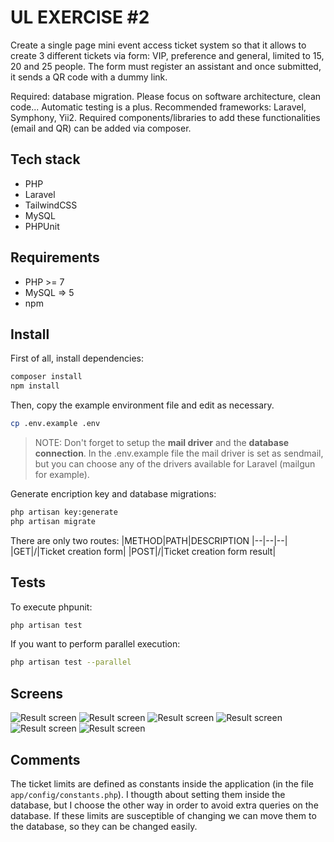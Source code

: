 # UL EXERCISE #2

Create a single page mini event access ticket system so that it allows to create 3 different tickets via form: VIP, preference and general, limited to 15, 20 and 25 people. The form must register an assistant and once submitted, it sends a QR code with a dummy link.

Required: database migration. Please focus on software architecture, clean code... Automatic testing is a plus.
Recommended frameworks: Laravel, Symphony, Yii2.
Required components/libraries to add these functionalities (email and QR) can be added via composer.




## Tech stack

- PHP
- Laravel
- TailwindCSS
- MySQL
- PHPUnit



## Requirements

- PHP >= 7
- MySQL => 5
- npm



## Install

First of all, install dependencies:
```sh
composer install
npm install
```

Then, copy the example environment file and edit as necessary.
```sh
cp .env.example .env
```
> NOTE: Don't forget to setup the **mail driver** and the **database connection**. In the .env.example file the mail driver is set as sendmail, but you can choose any of the drivers available for Laravel (mailgun for example).

Generate encription key and database migrations:
```sh
php artisan key:generate
php artisan migrate
```

There are only two routes:
|METHOD|PATH|DESCRIPTION
|--|--|--|
|GET|/|Ticket creation form|
|POST|/|Ticket creation form result|




## Tests

To execute phpunit:
```sh
php artisan test
```

If you want to perform parallel execution:
```sh
php artisan test --parallel
```



## Screens

![Result screen](https://github.com/diegoalvarezb/ul_2/blob/master/resources/screens/readme_screen_1.png?raw=true)
![Result screen](https://github.com/diegoalvarezb/ul_2/blob/master/resources/screens/readme_screen_2.png?raw=true)
![Result screen](https://github.com/diegoalvarezb/ul_2/blob/master/resources/screens/readme_screen_3.png?raw=true)
![Result screen](https://github.com/diegoalvarezb/ul_2/blob/master/resources/screens/readme_screen_4.png?raw=true)
![Result screen](https://github.com/diegoalvarezb/ul_2/blob/master/resources/screens/readme_screen_5.png?raw=true)
![Result screen](https://github.com/diegoalvarezb/ul_2/blob/master/resources/screens/readme_screen_6.png?raw=true)







## Comments

The ticket limits are defined as constants inside the application (in the file `app/config/constants.php`). I thougth about setting them inside the database, but I choose the other way in order to avoid extra queries on the database. If these limits are susceptible of changing we can move them to the database, so they can be changed easily.

